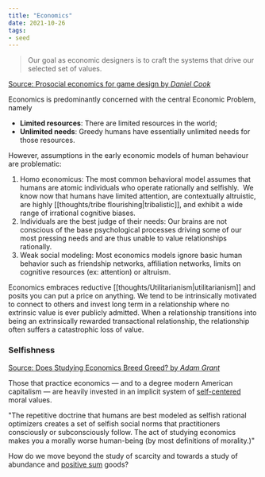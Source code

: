 ```yaml
---
title: "Economics"
date: 2021-10-26
tags:
- seed
---
```


> Our goal as economic designers is to craft the systems that drive our selected set of values.

[Source: Prosocial economics for game design by *Daniel Cook*](https://lostgarden.home.blog/2020/01/11/prosocial-economics-for-game-design-%EF%BB%BF/)

Economics is predominantly concerned with the central Economic Problem, namely
-   **Limited resources**: There are limited resources in the world;
-   **Unlimited needs**: Greedy humans have essentially unlimited needs for those resources.

However, assumptions in the early economic models of human behaviour are problematic:
1. Homo economicus: The most common behavioral model assumes that humans are atomic individuals who operate rationally and selfishly.  We know now that humans have limited attention, are contextually altruistic, are highly [[thoughts/tribe flourishing|tribalistic]], and exhibit a wide range of irrational cognitive biases.
2. Individuals are the best judge of their needs: Our brains are not conscious of the base psychological processes driving some of our most pressing needs and are thus unable to value relationships rationally.
3. Weak social modeling: Most economics models ignore basic human behavior such as friendship networks, affiliation networks, limits on cognitive resources (ex: attention) or altruism.

Economics embraces reductive [[thoughts/Utilitarianism|utilitarianism]] and posits you can put a price on anything. We tend to be intrinsically motivated to connect to others and invest long term in a relationship where no extrinsic value is ever publicly admitted. When a relationship transitions into being an extrinsically rewarded transactional relationship, the relationship often suffers a catastrophic loss of value.

### Selfishness
[Source: Does Studying Economics Breed Greed? by *Adam Grant*](https://www.psychologytoday.com/us/blog/give-and-take/201310/does-studying-economics-breed-greed)

Those that practice economics — and to a degree modern American capitalism — are heavily invested in an implicit system of [self-centered](thoughts/selfish.md) moral values.

"The repetitive doctrine that humans are best modeled as selfish rational optimizers creates a set of selfish social norms that practitioners consciously or subconsciously follow. The act of studying economics makes you a morally worse human-being (by most definitions of morality.)"

How do we move beyond the study of scarcity and towards a study of abundance and [positive sum](thoughts/positive%20sum.md) goods? 